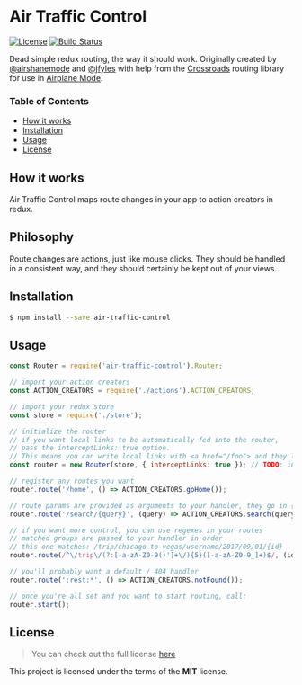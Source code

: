 # Air Traffic Control

[![License](https://img.shields.io/github/license/airplane-mode/air-traffic-control.svg)](https://github.com/airplane-mode/air-traffic-control/blob/master/LICENSE)
[![Build Status](https://travis-ci.org/airplane-mode/air-traffic-control.svg?branch=master)](https://travis-ci.org/airplane-mode/air-traffic-control)

Dead simple redux routing, the way it should work. Originally created by [@airshanemode](https://www.github.com/airshanemode) and [@jfyles](https://www.github.com/jfyles) with help from the [Crossroads](https://github.com/millermedeiros/crossroads.js) routing library for use in [Airplane Mode](http://flyairplanemode.com).

<!-- START doctoc generated TOC please keep comment here to allow auto update -->
<!-- DON'T EDIT THIS SECTION, INSTEAD RE-RUN doctoc TO UPDATE -->
### Table of Contents

- [How it works](#how-it-works)
- [Installation](#installation)
- [Usage](#usage)
- [License](#license)

<!-- END doctoc generated TOC please keep comment here to allow auto update -->

## How it works

Air Traffic Control maps route changes in your app to action creators in redux.

## Philosophy

Route changes are actions, just like mouse clicks. They should be handled in a consistent way,
and they should certainly be kept out of your views.

## Installation

```bash
$ npm install --save air-traffic-control
```

## Usage

```javascript
const Router = require('air-traffic-control').Router;

// import your action creators
const ACTION_CREATORS = require('./actions').ACTION_CREATORS;

// import your redux store
const store = require('./store');

// initialize the router
// if you want local links to be automatically fed into the router,
// pass the interceptLinks: true option.
// This means you can write local links with <a href="/foo"> and they'll just work.
const router = new Router(store, { interceptLinks: true }); // TODO: interceptLinks true as default?

// register any routes you want
router.route('/home', () => ACTION_CREATORS.goHome());

// route params are provided as arguments to your handler, they go in {these}
router.route('/search/{query}', (query) => ACTION_CREATORS.search(query));

// if you want more control, you can use regexes in your routes
// matched groups are passed to your handler in order
// this one matches: /trip/chicago-to-vegas/username/2017/09/01/{id}
router.route(/^\/trip\/(?:[-a-zA-Z0-9()']+\/){5}([-a-zA-Z0-9_]+)$/, (id) => ACTION_CREATORS.trip(id));

// you'll probably want a default / 404 handler
router.route(':rest:*', () => ACTION_CREATORS.notFound());

// once you're all set and you want to start routing, call:
router.start();
```

## License
>You can check out the full license [here](https://github.com/airplane-mode/air-traffic-control/blob/master/LICENSE)

This project is licensed under the terms of the **MIT** license.
